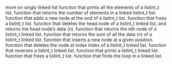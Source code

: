more on singly linked list
function that prints all the elements of a listint_t list.
function that returns the number of elements in a linked listint_t list.
function that adds a new node at the end of a listint_t list.
function that frees a listint_t list.
function that deletes the head node of a listint_t linked list, and returns the head node’s data (n).
function that returns the nth node of a listint_t linked list.
 function that returns the sum of all the data (n) of a listint_t linked list.
 function that inserts a new node at a given position.
function that deletes the node at index index of a listint_t linked list.
function that reverses a listint_t linked list.
function that prints a listint_t linked list.
function that frees a listint_t list.
 function that finds the loop in a linked list.

